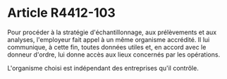 # Article R4412-103

Pour procéder à la stratégie d'échantillonnage, aux prélèvements et aux analyses, l'employeur fait appel à un même organisme accrédité. Il lui communique, à cette fin, toutes données utiles et, en accord avec le donneur d'ordre, lui donne accès aux lieux concernés par les opérations. 

L'organisme choisi est indépendant des entreprises qu'il contrôle.